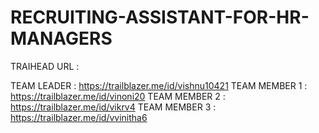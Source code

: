 # RECRUITING-ASSISTANT-FOR-HR-MANAGERS
TRAIHEAD URL :

TEAM LEADER   : https://trailblazer.me/id/vishnu10421
TEAM MEMBER 1 : https://trailblazer.me/id/vinoni20
TEAM MEMBER 2 : https://trailblazer.me/id/vikrv4
TEAM MEMBER 3 : https://trailblazer.me/id/vvinitha6
